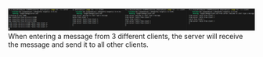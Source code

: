 ![alt text](image.png)
When entering a message from 3 different clients, the server will receive the message and send it to all other clients.